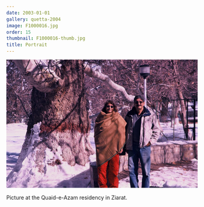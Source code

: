 ```yaml
---
date: 2003-01-01
gallery: quetta-2004
image: F1000016.jpg
order: 15
thumbnail: F1000016-thumb.jpg
title: Portrait
---
```


![Portrait](./F1000016.jpg)

Picture at the Quaid-e-Azam residency in Ziarat.